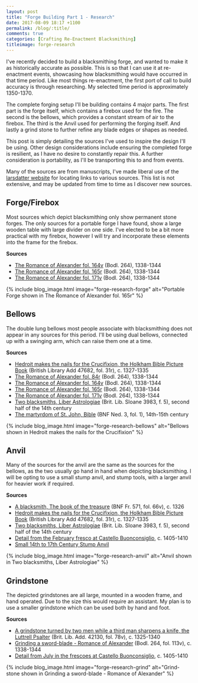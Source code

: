 ```yaml
---
layout: post
title: "Forge Building Part 1 - Research"
date: 2017-08-09 18:17 +1100
permalink: /blog/:title/
comments: true
categories: [Crafting Re-Enactment Blacksmithing]
titleimage: forge-research
---
```


I've recently decided to build a blacksmithing forge, and wanted to make it as historically accurate as possible. This is so that I can use it at re-enactment events, showcasing how blacksmithing would have occurred in that time period. Like most things re-enactment, the first port of call to build accuracy is through researching. My selected time period is approximately 1350-1370.

The complete forging setup I'll be building contains 4 major parts. The first part is the forge itself, which contains a firebox used for the fire. The second is the bellows, which provides a constant stream of air to the firebox. The third is the Anvil used for performing the forging itself. And lastly a grind stone to further refine any blade edges or shapes as needed.

This post is simply detailing the sources I've used to inspire the design I'll be using. Other design considerations include ensuring the completed forge is resilient, as I have no desire to constantly repair this. A further consideration is portability, as I'll be transporting this to and from events.

Many of the sources are from manuscripts, I've made liberal use of the [larsdatter website][larsdatter] for locating links to various sources. This list is not extensive, and may be updated from time to time as I discover new sources.

## Forge/Firebox

Most sources which depict blacksmithing only show permanent stone forges. The only sources for a portable forge I have found, show a large wooden table with large divider on one side. I've elected to be a bit more practical with my firebox, however I will try and incorporate these elements into the frame for the firebox.

**Sources**

- [The Romance of Alexander fol. 164v][romance-alex-164v] (Bodl. 264), 1338-1344
- [The Romance of Alexander fol. 165r][romance-alex-165r] (Bodl. 264), 1338-1344
- [The Romance of Alexander fol. 171v][romance-alex-171v] (Bodl. 264), 1338-1344

{% include blog_image.html image="forge-research-forge" alt="Portable Forge shown in The Romance of Alexander fol. 165r" %}

## Bellows

The double lung bellows most people associate with blacksmithing does not appear in any sources for this period. I'll be using dual bellows, connected up with a swinging arm, which can raise them one at a time.

**Sources**

- [Hedroit makes the nails for the Crucifixion, the Holkham Bible Picture Book][bellows-1] (British Library Add 47682, fol. 31r), c. 1327-1335
- [The Romance of Alexander fol. 84r][romance-alex-84r] (Bodl. 264), 1338-1344
- [The Romance of Alexander fol. 164v][romance-alex-164v] (Bodl. 264), 1338-1344
- [The Romance of Alexander fol. 165r][romance-alex-165r] (Bodl. 264), 1338-1344
- [The Romance of Alexander fol. 171v][romance-alex-171v] (Bodl. 264), 1338-1344
- [Two blacksmiths, Liber Astrologiae][bellows-2] (Brit. Lib. Sloane 3983, f. 5), second half of the 14th century
- [The martyrdom of St. John, Bible][bellows-3] (BNF Ned. 3, fol. 1), 14th-15th century

{% include blog_image.html image="forge-research-bellows" alt="Bellows shown in Hedroit makes the nails for the Crucifixion" %}

## Anvil

Many of the sources for the anvil are the same as the sources for the bellows, as the two usually go hand in hand when depicting blacksmithing. I will be opting to use a small stump anvil, and stump tools, with a larger anvil for heavier work if required.

**Sources**

- [A blacksmith, The book of the treasure][anvil-1] (BNF Fr. 571, fol. 66v), c. 1326
- [Hedroit makes the nails for the Crucifixion, the Holkham Bible Picture Book][bellows-1] (British Library Add 47682, fol. 31r), c. 1327-1335
- [Two blacksmiths, Liber Astrologiae][bellows-2] (Brit. Lib. Sloane 3983, f. 5), second half of the 14th century
- [Detail from the February fresco at Castello Buonconsiglio][anvil-2], c. 1405-1410
- [Small 14th to 17th Century Stump Anvil][anvil-3]

{% include blog_image.html image="forge-research-anvil" alt="Anvil shown in Two blacksmiths, Liber Astrologiae" %}

## Grindstone

The depicted grindstones are all large, mounted in a wooden frame, and hand operated. Due to the size this would require an assistant. My plan is to use a smaller grindstone which can be used both by hand and foot.

**Sources**
- [A grindstone turned by two men while a third man sharpens a knife, the Luttrell Psalter][grind-1] (Brit. Lib. Add. 42130, fol. 78v), c. 1325-1340
- [Grinding a sword-blade - Romance of Alexander][grind-2] (Bodl. 264, fol. 113v), c. 1338-1344
- [Detail from July in the frescoes at Castello Buonconsiglio][grind-3], c. 1405-1410

{% include blog_image.html image="forge-research-grind" alt="Grind-stone shown in Grinding a sword-blade - Romance of Alexander" %}

[larsdatter]:        http://larsdatter.com/
[bellows-1]:         https://www.bl.uk/manuscripts/Viewer.aspx?ref=add_ms_47682_f031r
[bellows-2]:         https://www.bl.uk/catalogues/illuminatedmanuscripts/ILLUMIN.ASP?Size=mid&IllID=720
[bellows-3]:         http://visualiseur.bnf.fr/ConsulterElementNum?O=IFN-08022375&E=JPEG&Deb=1&Fin=1&Param=C
[anvil-1]:           http://classes.bnf.fr/ema/grands/ca001.htm
[anvil-2]:           http://tarvos.imareal.oeaw.ac.at/server/images/7006143.JPG
[anvil-3]:           http://www.anvilfire.com/anvils/donated_021.php
[grind-1]:           https://www.bl.uk/manuscripts/Viewer.aspx?ref=add_ms_42130_f078v
[grind-2]:           http://bodley30.bodley.ox.ac.uk:8180/luna/servlet/detail/ODLodl~1~1~33665~120087:Romance-of-Alexander-
[grind-3]:           http://tarvos.imareal.oeaw.ac.at/server/images/7006161.JPG
[romance-alex-84r]:  http://image.ox.ac.uk/images/bodleian/ms.bodl.264/84r.jpg
[romance-alex-164v]: http://image.ox.ac.uk/images/bodleian/ms.bodl.264/164v.jpg
[romance-alex-165r]: http://image.ox.ac.uk/images/bodleian/ms.bodl.264/165r.jpg
[romance-alex-171v]: http://image.ox.ac.uk/images/bodleian/ms.bodl.264/171v.jpg
